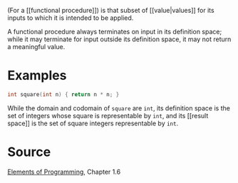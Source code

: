 (For a [[functional procedure]]) is that subset of [[value|values]] for its inputs to which it is intended to be applied.

A functional procedure always terminates on input in its definition space; while it may terminate for input outside its definition space, it may not return a meaningful value.

# Examples

```cpp
int square(int n) { return n * n; }
```

While the domain and codomain of `square` are `int`, its definition space is the set of integers whose square is representable by `int`, and its [[result space]] is the set of square integers representable by `int`. 

# Source

[Elements of Programming](http://elementsofprogramming.com/eop.pdf), Chapter 1.6